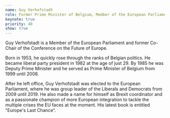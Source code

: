```yaml
---
name: Guy Verhofstadt
role: Former Prime Minister of Belgium, Member of the European Parliament
keynote: true
priority: 40
show: true
---
```


Guy Verhofstadt is a Member of the European Parliament and former Co-Chair of the Conference on the Future of Europe.

Born in 1953, he quickly rose through the ranks of Belgian politics. He became liberal party president in 1982 at the age of just 29. By 1985 he was
Deputy Prime Minister and he served as Prime Minister of Belgium from 1999 until 2008.

After he left office, Guy Verhofstadt was elected to the European Parliament, where he was group leader of the Liberals and Democrats from 2009 until 2019. He also made a name for himself as Brexit coordinator and as a passionate champion of more European integration to tackle the multiple crises the EU faces at the moment. His latest book is entitled "Europe's Last Chance”.
